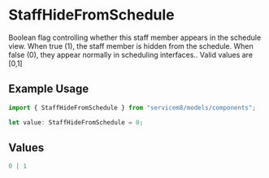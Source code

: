 # StaffHideFromSchedule

Boolean flag controlling whether this staff member appears in the schedule view. When true (1), the staff member is hidden from the schedule. When false (0), they appear normally in scheduling interfaces..  Valid values are [0,1]

## Example Usage

```typescript
import { StaffHideFromSchedule } from "servicem8/models/components";

let value: StaffHideFromSchedule = 0;
```

## Values

```typescript
0 | 1
```